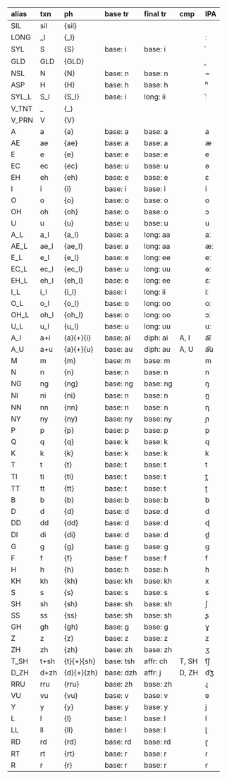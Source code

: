 alias    | txn      | ph             | base tr    | final tr   | cmp      | IPA
:---     | :---     | :---           | :---       | :---       | :---     | :---
SIL      | sil      | {sil}          |            |            |          |
LONG     | _l       | {_l}           |            |            |          | ː
SYL      | S        | {S}            | base: i    | base: i    |          | ̍
GLD      | GLD      | {GLD}          |            |            |          | ̯
NSL      | N        | {N}            | base: n    | base: n    |          | ~
ASP      | H        | {H}            | base: h    | base: h    |          | ʰ
SYL_L    | S_l      | {S_l}          | base: i    | long: ii   |          | ̍ː
V_TNT    | _        | {_}            |            |            |          |
V_PRN    | V        | {V}            |            |            |          |
A        | a        | {a}            | base: a    | base: a    |          | a
AE       | ae       | {ae}           | base: a    | base: a    |          | æ
E        | e        | {e}            | base: e    | base: e    |          | e
EC       | ec       | {ec}           | base: u    | base: u    |          | ə
EH       | eh       | {eh}           | base: e    | base: e    |          | ɛ
I        | i        | {i}            | base: i    | base: i    |          | i
O        | o        | {o}            | base: o    | base: o    |          | o
OH       | oh       | {oh}           | base: o    | base: o    |          | ɔ
U        | u        | {u}            | base: u    | base: u    |          | u
A_L      | a_l      | {a_l}          | base: a    | long: aa   |          | aː
AE_L     | ae_l     | {ae_l}         | base: a    | long: aa   |          | æː
E_L      | e_l      | {e_l}          | base: e    | long: ee   |          | eː
EC_L     | ec_l     | {ec_l}         | base: u    | long: uu   |          | əː
EH_L     | eh_l     | {eh_l}         | base: e    | long: ee   |          | ɛː
I_L      | i_l      | {i_l}          | base: i    | long: ii   |          | iː
O_L      | o_l      | {o_l}          | base: o    | long: oo   |          | oː
OH_L     | oh_l     | {oh_l}         | base: o    | long: oo   |          | ɔː
U_L      | u_l      | {u_l}          | base: u    | long: uu   |          | uː
A_I      | a+i      | {a}{+}{i}      | base: ai   | diph: ai   | A, I     | a͡i
A_U      | a+u      | {a}{+}{u}      | base: au   | diph: au   | A, U     | a͡u
M        | m        | {m}            | base: m    | base: m    |          | m
N        | n        | {n}            | base: n    | base: n    |          | n
NG       | ng       | {ng}           | base: ng   | base: ng   |          | ŋ
NI       | ni       | {ni}           | base: n    | base: n    |          | n̪
NN       | nn       | {nn}           | base: n    | base: n    |          | ɳ
NY       | ny       | {ny}           | base: ny   | base: ny   |          | ɲ
P        | p        | {p}            | base: p    | base: p    |          | p
Q        | q        | {q}            | base: k    | base: k    |          | q
K        | k        | {k}            | base: k    | base: k    |          | k
T        | t        | {t}            | base: t    | base: t    |          | t
TI       | ti       | {ti}           | base: t    | base: t    |          | t̪
TT       | tt       | {tt}           | base: t    | base: t    |          | ʈ
B        | b        | {b}            | base: b    | base: b    |          | b
D        | d        | {d}            | base: d    | base: d    |          | d
DD       | dd       | {dd}           | base: d    | base: d    |          | ɖ
DI       | di       | {di}           | base: d    | base: d    |          | d̪
G        | g        | {g}            | base: g    | base: g    |          | ɡ
F        | f        | {f}            | base: f    | base: f    |          | f
H        | h        | {h}            | base: h    | base: h    |          | h
KH       | kh       | {kh}           | base: kh   | base: kh   |          | x
S        | s        | {s}            | base: s    | base: s    |          | s
SH       | sh       | {sh}           | base: sh   | base: sh   |          | ʃ
SS       | ss       | {ss}           | base: sh   | base: sh   |          | ʂ
GH       | gh       | {gh}           | base: g    | base: g    |          | ɣ
Z        | z        | {z}            | base: z    | base: z    |          | z
ZH       | zh       | {zh}           | base: zh   | base: zh   |          | ʒ
T_SH     | t+sh     | {t}{+}{sh}     | base: tsh  | affr: ch   | T, SH    | t͡ʃ
D_ZH     | d+zh     | {d}{+}{zh}     | base: dzh  | affr: j    | D, ZH    | d͡ʒ
RRU      | rru      | {rru}          | base: zh   | base: zh   |          | ɻ
VU       | vu       | {vu}           | base: v    | base: v    |          | ʋ
Y        | y        | {y}            | base: y    | base: y    |          | j
L        | l        | {l}            | base: l    | base: l    |          | l
LL       | ll       | {ll}           | base: l    | base: l    |          | ɭ
RD       | rd       | {rd}           | base: rd   | base: rd   |          | ɽ
RT       | rt       | {rt}           | base: r    | base: r    |          | ɾ
R        | r        | {r}            | base: r    | base: r    |          | r
